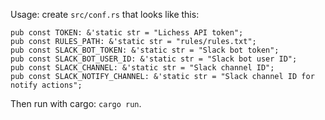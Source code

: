Usage: create `src/conf.rs` that looks like this:

```
pub const TOKEN: &'static str = "Lichess API token";
pub const RULES_PATH: &'static str = "rules/rules.txt";
pub const SLACK_BOT_TOKEN: &'static str = "Slack bot token";
pub const SLACK_BOT_USER_ID: &'static str = "Slack bot user ID";
pub const SLACK_CHANNEL: &'static str = "Slack channel ID";
pub const SLACK_NOTIFY_CHANNEL: &'static str = "Slack channel ID for notify actions";
```

Then run with cargo: `cargo run`.